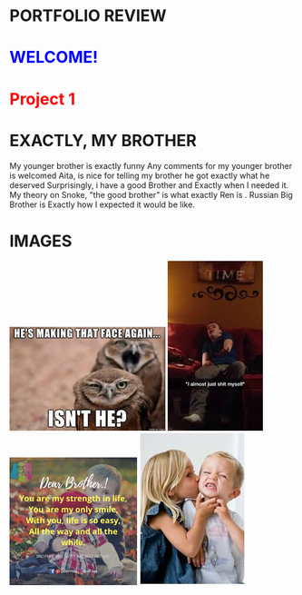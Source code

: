   # PORTFOLIO REVIEW
  
 <h1 style="color:blue;">WELCOME!</h1>

<h1 style="color:red;">Project 1</h1>

# EXACTLY, MY BROTHER
My younger brother is exactly funny Any comments for my younger brother is welcomed Aita, is nice for telling my brother he got exactly what he deserved Surprisingly, i have a good Brother and Exactly when I needed it. My theory on Snoke, "the good brother" is what exactly Ren is . Russian Big Brother is Exactly how I expected it would be like.
# IMAGES
<img src="https://github.com/Bill490/Exactly-My-Brother/blob/main/B1.jpg?raw=true"> 
<img src="https://github.com/Bill490/Exactly-My-Brother/blob/main/B2.jpg?raw=true">
<img src="https://github.com/Bill490/Exactly-My-Brother/blob/main/B3.jpg?raw=true">
<img src="https://github.com/Bill490/Exactly-My-Brother/blob/main/B4.jpg?raw=true">
